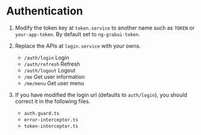 # Authentication

1. Modify the token key at `token.service` to another name such as `TOKEN` or `your-app-token`. By default set to `ng-grabui-token`.

2. Replace the APIs at `login.service` with your owns.

   - `/auth/login` Login
   - `/auth/refresh` Refresh
   - `/auth/logout` Logout
   - `/me` Get user information
   - `/me/menu` Get user menu

3. If you have modified the login url (defaults to `auth/login`), you should correct it in the following files.

   - `auth.guard.ts`
   - `error-interceptor.ts`
   - `token-interceptor.ts`
